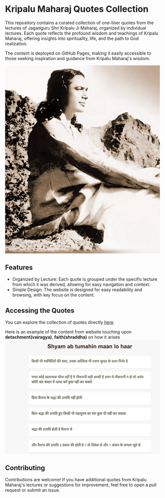 # Kripalu Maharaj Quotes Collection

This repository contains a curated collection of one-liner quotes from the lectures of Jagadguru Shri Kripalu Ji Maharaj, organized by individual lectures. Each quote reflects the profound wisdom and teachings of Kripalu Maharaj, offering insights into spirituality, life, and the path to God realization.

The content is deployed on GitHub Pages, making it easily accessible to those seeking inspiration and guidance from Kripalu Maharaj's wisdom.

![Jagadguru Kripalu Maharaj](cover.jpg)

## Features

* Organized by Lecture: Each quote is grouped under the specific lecture from which it was derived, allowing for easy navigation and context.
* Simple Design: The website is designed for easy readability and browsing, with key focus on the content.

## Accessing the Quotes

You can explore the collection of quotes directly [here](https://kishoriji.github.io/kripalu_maharaj_lecture_quotes).

Here is an example of the content from website touching upon **detachment(vairagya)**, **faith(shraddha)** on how it arises
![Jagadguru Kripalu Maharaj](example.png)

## Contributing

Contributions are welcome! If you have additional quotes from Kripalu Maharaj's lectures or suggestions for improvement, feel free to open a pull request or submit an issue.
